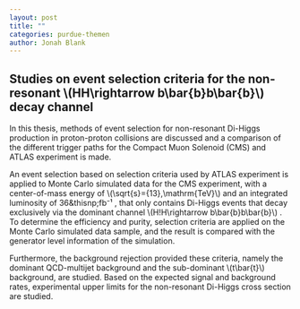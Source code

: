 ```yaml
---
layout: post
title: ""
categories: purdue-themen
author: Jonah Blank
---
```

## Studies on event selection criteria for the non-resonant \\(HH\rightarrow b\bar{b}b\bar{b}\\) decay channel 

In this thesis, methods of event selection for non-resonant Di-Higgs production in proton-proton collisions are discussed and a comparison of the different trigger paths for the Compact Muon Solenoid (CMS) and ATLAS experiment is made.

An event selection based on selection criteria used by ATLAS experiment is applied to Monte Carlo simulated data for the CMS experiment, with a center-of-mass energy of 
\\(\sqrt{s}={13}\,\mathrm{TeV}\\)
and an integrated luminosity of 36&thisnp;fb⁻¹
, that only contains Di-Higgs events that decay exclusively via the dominant channel 
\\(H\!H\rightarrow b\bar{b}b\bar{b}\\)
. To determine the efficiency and purity, selection criteria are applied on the Monte Carlo simulated data sample, and the result is compared with the generator level information of the simulation.

Furthermore, the background rejection provided these criteria, namely the dominant QCD-multijet background and the sub-dominant 
\\(t\bar{t}\\)
 background, are studied. Based on the expected signal and background rates, experimental upper limits for the non-resonant Di-Higgs cross section are studied.


